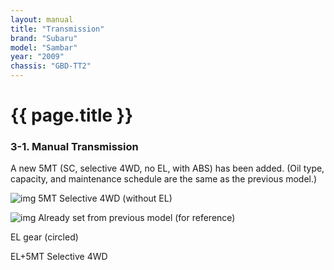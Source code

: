 ```yaml
---
layout: manual
title: "Transmission"
brand: "Subaru"
model: "Sambar"
year: "2009"
chassis: "GBD-TT2"
---
```


# {{ page.title }}

### 3-1. Manual Transmission

A new 5MT (SC, selective 4WD, no EL, with ABS) has been added. (Oil type, capacity, and maintenance schedule are the same as the previous model.)

![img](..\assets\images\3-1-1.PNG)
5MT Selective 4WD (without EL)

![img](..\assets\images\3-1-2.PNG)
Already set from previous model (for reference)

EL gear (circled)

EL+5MT Selective 4WD